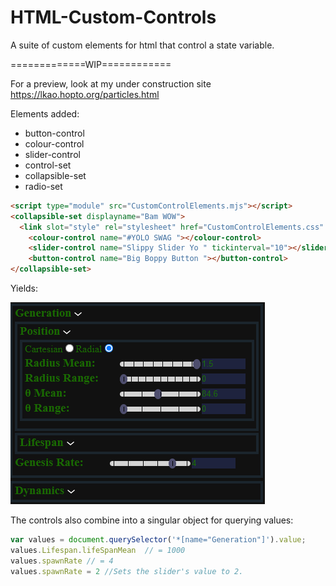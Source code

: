 # HTML-Custom-Controls
A suite of custom elements for html that control a state variable.

=============WIP============


For a preview, look at my under construction site https://lkao.hopto.org/particles.html

Elements added:
* button-control
* colour-control
* slider-control
* control-set
* collapsible-set
* radio-set


```html
<script type="module" src="CustomControlElements.mjs"></script>
<collapsible-set displayname="Bam WOW">
  <link slot="style" rel="stylesheet" href="CustomControlElements.css" type="text/css"> <!-- Optinal styling -->
	<colour-control name="#YOLO SWAG "></colour-control>
	<slider-control name="Slippy Slider Yo " tickinterval="10"></slider-control>
	<button-control name="Big Boppy Button "></button-control>
</collapsible-set>
```

Yields:

![Preview](/CodePreview.png)



The controls also combine into a singular object for querying values:

```js
var values = document.querySelector('*[name="Generation"]').value;
values.Lifespan.lifeSpanMean  // = 1000
values.spawnRate // = 4
values.spawnRate = 2 //Sets the slider's value to 2.